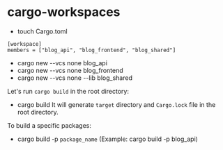 # cargo-workspaces

- touch Cargo.toml
```
[workspace]
members = ["blog_api", "blog_frontend", "blog_shared"]

```
- cargo new --vcs none blog_api
- cargo new --vcs none blog_frontend
- cargo new --vcs none --lib blog_shared

Let's run `cargo build` in the root directory:
- cargo build
It will generate `target` directory and `Cargo.lock` file in the root directory.

To build a specific packages:
- cargo build -p `package_name` (Example: cargo build -p blog_api)
